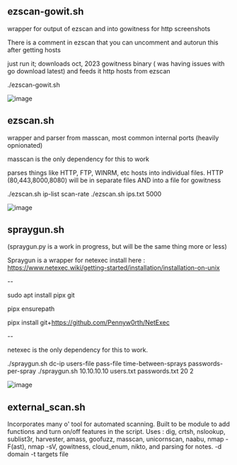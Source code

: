 ezscan-gowit.sh
---------

wrapper for output of ezscan and into gowitness for http screenshots

There is a comment in ezscan that you can uncomment and autorun this after getting hosts

just run it; downloads oct, 2023 gowitness binary ( was having issues with go download latest) and feeds it http hosts from ezscan

./ezscan-gowit.sh

![image](https://github.com/0x42eau/scripts/assets/49952735/6d980ffd-379e-438b-b384-b54c66f4e0e4)



ezscan.sh
---------

wrapper and parser from masscan, most common internal ports (heavily opnionated)

masscan is the only dependency for this to work

parses things like HTTP, FTP, WINRM, etc hosts into individual files. HTTP (80,443,8000,8080) will be in separate files AND into a file for gowitness

./ezscan.sh ip-list scan-rate
./ezscan.sh ips.txt 5000


![image](https://github.com/0x42eau/scripts/assets/49952735/fbe553ce-2a62-4f05-a984-89c4ba13c653)




spraygun.sh
-----------

(spraygun.py is a work in progress, but will be the same thing more or less)

Spraygun is a wrapper for netexec 
install here : https://www.netexec.wiki/getting-started/installation/installation-on-unix

--

sudo apt install pipx git

pipx ensurepath

pipx install git+https://github.com/Pennyw0rth/NetExec

--

netexec is the only dependency for this to work.

./spraygun.sh dc-ip users-file pass-file time-between-sprays passwords-per-spray
./spraygun.sh 10.10.10.10 users.txt passwords.txt 20 2

![image](https://github.com/0x42eau/scripts/assets/49952735/ce002d74-896c-4770-9f34-39dbcafe76a7)

external_scan.sh
-----------
Incorporates many o' tool for automated scanning. Built to be module to add functions and turn on/off features in the script.
Uses : dig, crtsh, nslookup, sublist3r, harvester, amass, goofuzz, masscan, unicornscan, naabu, nmap -F(ast), nmap -sV, gowitness, cloud_enum, nikto, and parsing for notes.
-d domain
-t targets file

